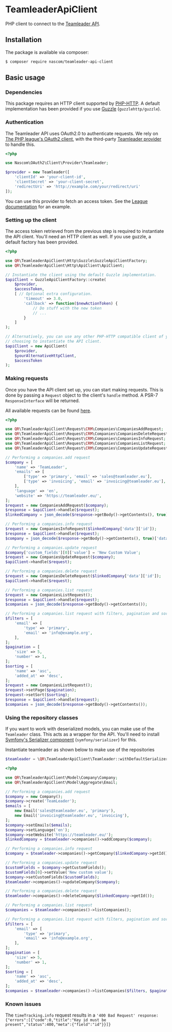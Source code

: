 # TeamleaderApiClient
PHP client to connect to the [Teamleader API][teamleader-docs].

## Installation
The package is available via composer:

```Bash
$ composer require nascom/teamleader-api-client
```

## Basic usage

### Dependencies

This package requires an HTTP client supported by [PHP-HTTP][php-http-homepage].
A default implementation has been provided if you use [Guzzle][guzzle-homepage]
(`guzzlehttp/guzzle`).

### Authentication

The Teamleader API uses OAuth2.0 to authenticate requests. We rely on [The PHP
league's OAuth2 client][league-oauth-homepage], with the third-party
[Teamleader provider][teamleader-provider] to handle this.

```php
<?php

use Nascom\OAuth2\Client\Provider\Teamleader;

$provider = new Teamleader([
    'clientId' => 'your-client-id',
    'clientSecret' => 'your-client-secret',
    'redirectUri' => 'http://example.com/your/redirect/uri'
]);
```

You can use this provider to fetch an access token. See the
[League documentation][league-usage] for an example.

### Setting up the client

The access token retrieved from the previous step is required to instantiate
the API client. You'll need an HTTP client as well. If you use guzzle, a
default factory has been provided.

```php
<?php

use QR\TeamleaderApiClient\Http\Guzzle\GuzzleApiClientFactory;
use QR\TeamleaderApiClient\Http\ApiClient\ApiClient;

// Instantiate the client using the default Guzzle implementation.
$apiClient = GuzzleApiClientFactory::create(
    $provider,
    $accessToken,
    [ // Optional extra configuration.
        'timeout' => 3.0, 
        'callback' => function($newActionToken) {
            // Do stuff with the new token
            // ...
        }
    ] 
);

// Alternatively, you can use any other PHP-HTTP compatible client of your
// choosing to instantiate the API client.
$apiClient = new ApiClient(
    $provider,
    $yourAlternativeHttpClient,
    $accessToken
);
```

### Making requests

Once you have the API client set up, you can start making requests. This is done
by passing a `Request` object to the client's `handle` method. A PSR-7
`ResponseInterface` will be returned.

All available requests can be found [here][request-list].

```php
<?php

use QR\TeamleaderApiClient\Request\CRM\Companies\CompaniesAddRequest;
use QR\TeamleaderApiClient\Request\CRM\Companies\CompaniesDeleteRequest;
use QR\TeamleaderApiClient\Request\CRM\Companies\CompaniesInfoRequest;
use QR\TeamleaderApiClient\Request\CRM\Companies\CompaniesListRequest;
use QR\TeamleaderApiClient\Request\CRM\Companies\CompaniesUpdateRequest;

// Performing a companies.add request
$company = [
    'name' => 'TeamLeader',
    'emails' => [
        ['type' => 'primary', 'email' => 'sales@teamleader.eu'],
        ['type' => 'invoicing', 'email' => 'invoicing@teamleader.eu'],
    ],
    'language' => 'en',
    'website' => 'https://teamleader.eu/',
];
$request = new CompaniesAddRequest($company);
$response = $apiClient->handle($request);
$linkedCompany = json_decode($response->getBody()->getContents(), true);

// Performing a companies.info request
$request = new CompaniesInfoRequest($linkedCompany['data']['id']);
$response = $apiClient->handle($request);
$company = json_decode($response->getBody()->getContents(), true)['data'];

// Performing a companies.update request
$company['custom_fields'][0]['value'] = 'New Custom Value';
$request = new CompaniesUpdateRequest($company);
$apiClient->handle($request);

// Performing a companies.delete request
$request = new CompaniesDeleteRequest($linkedCompany['data']['id']);
$apiClient->handle($request);

// Performing a companies.list request
$request = new CompaniesListRequest();
$response = $apiClient->handle($request);
$companies = json_decode($response->getBody()->getContents());

// Performing a companies.list request with filters, pagination and sorting
$filters = [
    'email' => [
        'type' => 'primary',
        'email' => 'info@example.org',
    ],
];
$pagination = [
    'size' => 5,
    'number' => 1,
];
$sorting = [
    'name' => 'asc',
    'added_at' => 'desc',
];
$request = new CompaniesListRequest();
$request->setPage($pagination);
$request->setSort($sorting);
$response = $apiClient->handle($request);
$companies = json_decode($response->getBody()->getContents());
```

###  Using the repository classes

If you want to work with deserialized models, you can make use of the
`Teamleader` class. This acts as a wrapper for the API. You'll need
to install [Symfony's Serializer component][symfony-serializer]
(`symfony/serializer`) for this.


Instantiate teamleader as shown below to make use of the repositories
 
```php
$teamleader = \QR\TeamleaderApiClient\Teamleader::withDefaultSerializer($apiClient);
```

```php
<?php

use QR\TeamleaderApiClient\Model\Company\Company;
use QR\TeamleaderApiClient\Model\Aggregate\Email;

// Performing a companies.add request
$company = new Company();
$company->create('TeamLeader');
$emails = [
    new Email('sales@teamleader.eu', 'primary'),
    new Email('invoicing@teamleader.eu', 'invoicing'),
];
$company->setEmails($emails);
$company->setLanguage('en');
$company->setWebsite('https://teamleader.eu/');
$linkedCompany = $teamleader->companies()->addCompany($company);

// Performing a companies.info request
$company = $teamleader->companies()->getCompany($linkedCompany->getId());

// Performing a companies.update request
$customFields = $company->getCustomFields();
$customFields[0]->setValue('New custom value');
$company->setCustomFields($customFields);
$teamleader->companies()->updateCompany($company);

// Performing a companies.delete request
$teamleader->companies()->deleteCompany($linkedCompany->getId());

// Performing a companies.list request
$companies = $teamleader->companies()->listCompanies();

// Performing a companies.list request with filters, pagination and sorting
$filters = [
    'email' => [
        'type' => 'primary',
        'email' => 'info@example.org',
    ],
];
$pagination = [
    'size' => 5,
    'number' => 1,
];
$sorting = [
    'name' => 'asc',
    'added_at' => 'desc',
];
$companies = $teamleader->companies()->listCompanies($filters, $pagination, $sorting);
```

###  Known issues
The `timeTracking.info` request results in a `'400 Bad Request' response: {"errors":[{"code":0,"title":"Key id must be present","status":400,"meta":{"field":"id"}}]}`

[teamleader-docs]: https://developer.teamleader.eu
[php-http-homepage]: http://docs.php-http.org/en/latest/
[league-oauth-homepage]: http://oauth2-client.thephpleague.com/
[teamleader-provider]: https://github.com/Nascom/oauth2-teamleader
[league-usage]: http://oauth2-client.thephpleague.com/usage/
[guzzle-homepage]: https://github.com/guzzle/guzzle
[symfony-serializer]: https://symfony.com/doc/current/components/serializer.html
[request-list]: https://github.com/Nascom/TeamleaderApiClient/tree/v2/src/Request
